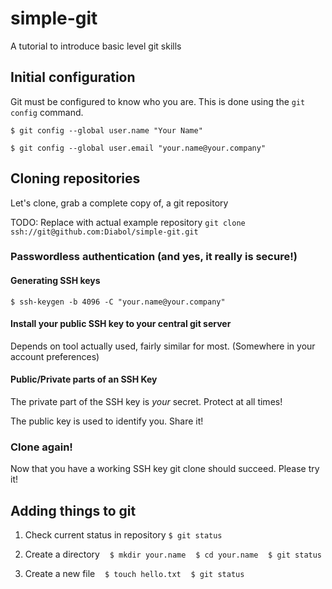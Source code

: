 # simple-git
A tutorial to introduce basic level git skills

## Initial configuration

Git must be configured to know who you are. This is done using the ```git config``` command.

```$ git config --global user.name "Your Name"```

```$ git config --global user.email "your.name@your.company"```

## Cloning repositories

Let's clone, grab a complete copy of, a git repository

TODO: Replace with actual example repository
```git clone ssh://git@github.com:Diabol/simple-git.git```

### Passwordless authentication (and yes, it really is secure!)

#### Generating SSH keys

```$ ssh-keygen -b 4096 -C "your.name@your.company"```

#### Install your public SSH key to your central git server
Depends on tool actually used, fairly similar for most. (Somewhere in your account preferences)

#### Public/Private parts of an SSH Key
The private part of the SSH key is _your_ secret. Protect at all times!

The public key is used to identify you. Share it!

### Clone again!
Now that you have a working SSH key git clone should succeed. Please try it!

## Adding things to git

1. Check current status in repository
    ```$ git status```

2. Create a directory
    ```$ mkdir your.name```
    ```$ cd your.name```
    ```$ git status```

3. Create a new file
    ```$ touch hello.txt```
    ```$ git status```






